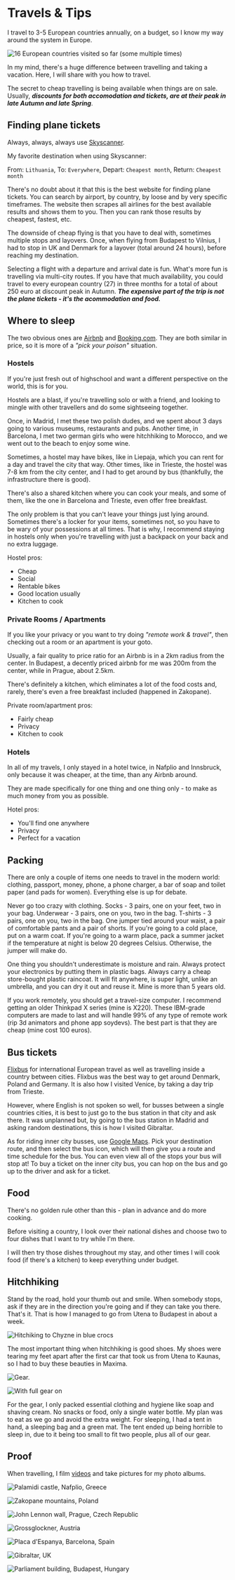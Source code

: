# Travels & Tips

I travel to 3-5 European countries annually, on a budget, so I know my way around the system in Europe. 

![16 European countries visited so far (some multiple times)](/static/images/map-of-eu.webp)

In my mind, there's a huge difference between travelling and taking a vacation. Here, I will share with you how to travel.

The secret to cheap travelling is being available when things are on sale. 
Usually, ***discounts for both accomodation and tickets, are at their peak in late Autumn and late Spring***.

## Finding plane tickets

Always, always, always use [Skyscanner](https://www.skyscanner.net/).

My favorite destination when using Skyscanner:

From: `Lithuania`, To: `Everywhere`, Depart: `Cheapest month`, Return: `Cheapest month`

There's no doubt about it that this is the best website for finding plane tickets. 
You can search by airport, by country, by loose and by very specific timeframes. 
The website then scrapes all airlines for the best available results and shows them to you. 
Then you can rank those results by cheapest, fastest, etc.

The downside of cheap flying is that you have to deal with, sometimes multiple stops and layovers. 
Once, when flying from Budapest to Vilnius, I had to stop in UK and Denmark for a layover (total around 24 hours), before reaching my destination.

Selecting a flight with a departure and arrival date is fun. 
What's more fun is travelling via multi-city routes. 
If you have that much availability, you could travel to every european country (27) in three months for a total of about 250 euro at discount peak in Autumn. 
***The expensive part of the trip is not the plane tickets - it's the acommodation and food.***

## Where to sleep

The two obvious ones are [Airbnb](https://www.airbnb.com/) and [Booking.com](https://www.booking.com/). They are both similar in price, so it is more of a *"pick your poison"* situation.

### Hostels

If you're just fresh out of highschool and want a different perspective on the world, this is for you. 

Hostels are a blast, if you're travelling solo or with a friend, and looking to mingle with other travellers and do some sightseeing together.

Once, in Madrid, I met these two polish dudes, and we spent about 3 days going to various museums, restaurants and pubs. 
Another time, in Barcelona, I met two german girls who were hitchhiking to Morocco, and we went out to the beach to enjoy some wine.

Sometimes, a hostel may have bikes, like in Liepaja, which you can rent for a day and travel the city that way. Other times, like in Trieste, the hostel was 7-8 km from the city center, and I had to get around by bus (thankfully, the infrastructure there is good).

There's also a shared kitchen where you can cook your meals, and some of them, like the one in Barcelona and Trieste, even offer free breakfast.

The only problem is that you can't leave your things just lying around. Sometimes there's a locker for your items, sometimes not, so you have to be wary of your possessions at all times. That is why, I recommend staying in hostels only when you're travelling with just a backpack on your back and no extra luggage.

Hostel pros:

* Cheap
* Social
* Rentable bikes
* Good location usually
* Kitchen to cook

### Private Rooms / Apartments

If you like your privacy or you want to try doing *"remote work & travel"*, then checking out a room or an apartment is your goto.

Usually, a fair quality to price ratio for an Airbnb is in a 2km radius from the center. In Budapest, a decently priced airbnb for me was 200m from the center, while in Prague, about 2.5km.

There's definitely a kitchen, which eliminates a lot of the food costs and, rarely, there's even a free breakfast included (happened in Zakopane).

Private room/apartment pros:

* Fairly cheap
* Privacy
* Kitchen to cook

### Hotels

In all of my travels, I only stayed in a hotel twice, in Nafplio and Innsbruck, only because it was cheaper, at the time, than any Airbnb around.

They are made specifically for one thing and one thing only - to make as much money from you as possible.

Hotel pros:

* You'll find one anywhere
* Privacy
* Perfect for a vacation

## Packing

There are only a couple of items one needs to travel in the modern world: clothing, passport, money, phone, a phone charger, a bar of soap and toilet paper (and pads for women). Everything else is up for debate.

Never go too crazy with clothing. Socks - 3 pairs, one on your feet, two in your bag. Underwear - 3 pairs, one on you, two in the bag. T-shirts - 3 pairs, one on you, two in the bag. One jumper tied around your waist, a pair of comfortable pants and a pair of shorts. If you're going to a cold place, put on a warm coat. If you're going to a warm place, pack a summer jacket if the temperature at night is below 20 degrees Celsius. Otherwise, the jumper will make do.

One thing you shouldn't underestimate is moisture and rain. Always protect your electronics by putting them in plastic bags. Always carry a cheap store-bought plastic raincoat. It will fit anywhere, is super light, unlike an umbrella, and you can dry it out and reuse it. Mine is more than 5 years old.

If you work remotely, you should get a travel-size computer. I recommend getting an older Thinkpad X series (mine is X220). These IBM-grade computers are made to last and will handle 99% of any type of remote work (rip 3d animators and phone app soydevs). The best part is that they are cheap (mine cost 100 euros).

## Bus tickets

[Flixbus](https://global.flixbus.com/) for international European travel as well as travelling inside a country between cities. Flixbus was the best way to get around Denmark, Poland and Germany. It is also how I visited Venice, by taking a day trip from Trieste.

However, where English is not spoken so well, for busses between a single countries cities, it is best to just go to the bus station in that city and ask there. It was unplanned but, by going to the bus station in Madrid and asking random destinations, this is how I visited Gibraltar.

As for riding inner city busses, use [Google Maps](https://www.google.com/maps/). Pick your destination route, and then select the bus icon, which will then give you a route and time schedule for the bus. You can even view all of the stops your bus will stop at! To buy a ticket on the inner city bus, you can hop on the bus and go up to the driver and ask for a ticket.

## Food

There's no golden rule other than this - plan in advance and do more cooking.

Before visiting a country, I look over their national dishes and choose two to four dishes that I want to try while I'm there. 

I will then try those dishes throughout my stay, and other times I will cook food (if there's a kitchen) to keep everything under budget.

## Hitchhiking

Stand by the road, hold your thumb out and smile. When somebody stops, ask if they are in the direction you're going and if they can take you there. That's it. That is how I managed to go from Utena to Budapest in about a week.

![Hitchiking to Chyzne in blue crocs](/static/images/travel9.webp)

The most important thing when hitchhiking is good shoes. My shoes were tearing my feet apart after the first car that took us from Utena to Kaunas, so I had to buy these beauties in Maxima.

![Gear.](/static/images/travel3.webp)

![With full gear on](/static/images/travel4.webp)

For the gear, I only packed essential clothing and hygiene like soap and shaving cream. 
No snacks or food, only a single water bottle. My plan was to eat as we go and avoid the extra weight.
For sleeping, I had a tent in hand, a sleeping bag and a green mat. The tent ended up being horrible to sleep in, due to it being too small to fit two people, plus all of our gear.

## Proof

When travelling, I film [videos](https://www.youtube.com/watch?v=zDcDGvOqKd0) and take pictures for my photo albums.

![Palamidi castle, Nafplio, Greece](/static/images/travel10.webp)

![Zakopane mountains, Poland](/static/images/travel1.webp)

![John Lennon wall, Prague, Czech Republic](/static/images/travel2.webp)

![Grossglockner, Austria](/static/images/travel5.webp)

![Placa d'Espanya, Barcelona, Spain](/static/images/travel6.webp)

![Gibraltar, UK](/static/images/travel7.webp)

![Parliament building, Budapest, Hungary](/static/images/travel8.webp)